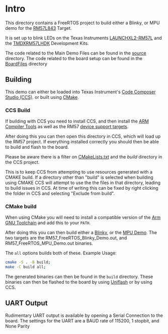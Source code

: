 # Intro

This directory contains a FreeRTOS project to build either a Blinky, or MPU demo
for the [RM57L843](https://www.ti.com/product/RM57L843) Target.

It is set up to blink LEDs on the Texas Instruments
[LAUNCHXL2-RM57L](https://www.ti.com/tool/LAUNCHXL2-RM57L)
and the [TMDXRM57LHDK](https://www.ti.com/tool/TMDXRM57LHDK) Development Kits.

The code related to the Main Demo Files can be found in the
[source](./source) directory.
The code related to the board setup can be found in the
[BoardFiles](./BoardFiles) directory

## Building

This demo can either be loaded into Texas Instrument's
[Code Composer Studio (CCS)](https://www.ti.com/tool/CCSTUDIO).
or built using [CMake](https://cmake.org/).

### CCS Build

If building with CCS you need to install CCS, and then install the
[ARM Compiler Tools](https://software-dl.ti.com/ccs/esd/documents/ccs_compiler-installation-selection.html#compiler-installation)
as well as the RM57
[device support targets](https://software-dl.ti.com/ccs/esd/documents/users_guide/ccs_installation.html#device-support).

After doing this you can then open this directory in CCS, which will load up the RM57
project. If everything installed correctly you should then be able to build and flash
to the board.

Please be aware there is a filter on [CMakeLists.txt](./CMakeLists.txt) and the *build*
directory in the CCS project.

This is to keep CCS from attempting to use resources generated with a CMAKE build.
If a directory other than "build" is selected when building using CMAKE CCS will
attempt to use the the files in that directory, leading to build issues in CCS.
At time of writing this can be fixed by right clicking the folder in CCS
and selecting "Exclude from build".

### CMake build

When using CMake you will need to install a compatible version of the
[Arm GNU Toolchain](https://developer.arm.com/Tools%20and%20Software/GNU%20Toolchain)
and add this to your `PATH`.

After doing this you can then build either a [Blinky](./source/main_blinky.c#L122),
or the [MPU Demo](../Common/MPU_Demo/mpu_demo.c#L257).
The two targets are the  RM57_FreeRTOS_Blinky_Demo.out, and RM57_FreeRTOS_MPU_Demo.out
binaries.

The `all` options builds both of these.
Example Usage:

```sh
cmake -S . -B build;
make -C build all;
```

The generated binaries can then be found in the `build` directory.
These binaries can then be flashed to the board by using
[Uniflash](https://www.ti.com/tool/UNIFLASH) or by using CCS.

## UART Output

Rudimentary UART output is available by opening a Serial Connection
to the board. The settings for the UART are a BAUD rate of 115200, 1 stopbit,
and None Parity
